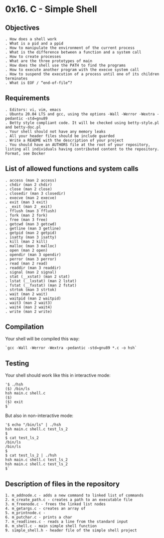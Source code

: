 # 0x16. C - Simple Shell

## Objectives

	. How does a shell work 
	. What is a pid and a ppid
	. How to manipulate the environment of the current process
	. What is the difference between a function and a system call
	. How to create processes
	. What are the three prototypes of main
	. How does the shell use the PATH to find the programs
	. How to execute another program with the execve system call
	. How to suspend the execution of a process until one of its children terminates
	. What is EOF / “end-of-file”?

## Requirements

	. Editors: vi, vim, emacs
	. Ubuntu 20.04 LTS and gcc, using the options -Wall -Werror -Wextra -pedantic -std=gnu89
	. Betty style compliant code. It will be checked using betty-style.pl and betty-doc.pl
	. Your shell should not have any memory leaks
	. All your header files should be include guarded
	. Write a README with the description of your project
	. You should have an AUTHORS file at the root of your repository, listing all individuals having contributed content to the repository. Format, see Docker

## List of allowed functions and system calls

	. access (man 2 access)
	. chdir (man 2 chdir)
	. close (man 2 close)
	. closedir (man 3 closedir)
	. execve (man 2 execve)
	. exit (man 3 exit)
	. _exit (man 2 _exit)
	. fflush (man 3 fflush)
	. fork (man 2 fork)
	. free (man 3 free)
	. getcwd (man 3 getcwd)
	. getline (man 3 getline)
	. getpid (man 2 getpid)
	. isatty (man 3 isatty)
	. kill (man 2 kill)
	. malloc (man 3 malloc)
	. open (man 2 open)
	. opendir (man 3 opendir)
	. perror (man 3 perror)
	. read (man 2 read)
	. readdir (man 3 readdir)
	. signal (man 2 signal)
	. stat (__xstat) (man 2 stat)
	. lstat (__lxstat) (man 2 lstat)
	. fstat (__fxstat) (man 2 fstat)
	. strtok (man 3 strtok)
	. wait (man 2 wait)
	. waitpid (man 2 waitpid)
	. wait3 (man 2 wait3)
	. wait4 (man 2 wait4)
	. write (man 2 write)

## Compilation

Your shell will be compiled this way:

	`gcc -Wall -Werror -Wextra -pedantic -std=gnu89 *.c -o hsh`


## Testing

Your shell should work like this in interactive mode:

	'$ ./hsh
	($) /bin/ls
	hsh main.c shell.c
	($)
	($) exit
	$`

But also in non-interactive mode:

	'$ echo "/bin/ls" | ./hsh
	hsh main.c shell.c test_ls_2
	$
	$ cat test_ls_2
	/bin/ls
	/bin/ls
	$
	$ cat test_ls_2 | ./hsh
	hsh main.c shell.c test_ls_2
	hsh main.c shell.c test_ls_2
	$`

## Description of files in the repository

	1. m_addnode.c - adds a new command to linked list of commands
	2. m_create_path.c - creates a path to an executable file
	3. m_freenode.c - frees the linked list nodes
	4. m_getargs.c - creates an array of 
	5. m_printnode.c - 
	6. m_putchar.c - prints a char
	7. m_readlines.c - reads a line from the standard input
	8. m_shell.c - main simple shell function
	9. simple_shell.h - header file of the simple shell project

